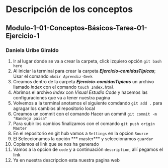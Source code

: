 # Descripción de los conceptos
## Modulo-1-01-Conceptos-Básicos-Tarea-01-Ejercicio-1
### Daniela Uribe Giraldo

1. Ir al lugar donde se va a crear la carpeta, click izquiero opción `git bash here`
2. Al iniciar la terminal para crear la carpeta  ***Ejercicio-comidasTipicas***; Usar el comando `mkdir Aprendiz-Geek`
3. Creamos dentro de la carpeta ***Ejercicio-comidasTipicas*** un archivo llamado *index* con el comando `touch Index.html`
4. Abrimos el archivo *Index* con *Visual Estudio Code* y hacemos las configuraciones que va a tener nuestra pagina
8. Volvemos a la terminal anotamos el siguiente comdando `git add .` para agragar los cambios al repositorio local
9. Creamos un commit con el comando Hacer un commit ` git commit -m "Bandeja paisa" `
10. Para subir los cambios finalizamos con el comando `git push origin Master`
11. En el repositorio en git hub vamos a `Settings` en la opcion `Source`
12. El Seleccionamos la opción *** master*** y seleccionamos `guardar`
13. Copiamos el link que se nos ha generado
14. Vamos a la opcion de `code` y  a continuación `description`, allí pegamos el link
15. Ya en nuestra descripcion esta  nuestra pagina web
